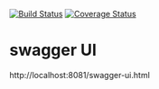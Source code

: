 [![Build Status](https://travis-ci.org/nekperu15739/accounting.svg?branch=develop)](https://travis-ci.org/nekperu15739/accounting)
[![Coverage Status](https://coveralls.io/repos/github/nekperu15739/accounting/badge.svg?branch=develop)](https://coveralls.io/github/nekperu15739/accounting?branch=develop)
# swagger UI
http://localhost:8081/swagger-ui.html